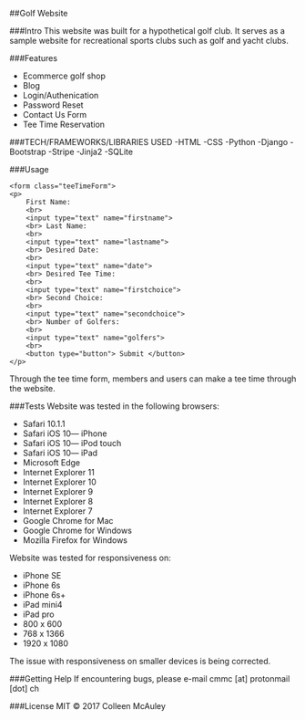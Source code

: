 ##Golf Website

###Intro
This website was built for a hypothetical golf club. It serves as a sample website for recreational sports clubs such as golf and yacht clubs.

###Features

 - Ecommerce golf shop
 - Blog
 - Login/Authenication
 - Password Reset
 - Contact Us Form
 - Tee Time Reservation
 
###TECH/FRAMEWORKS/LIBRARIES USED
 -HTML
 -CSS
 -Python
 -Django
 -Bootstrap
 -Stripe
 -Jinja2
 -SQLite

###Usage

    <form class="teeTimeForm">
    <p>
        First Name:
        <br>
        <input type="text" name="firstname">
        <br> Last Name:
        <br>
        <input type="text" name="lastname">
        <br> Desired Date:
        <br>
        <input type="text" name="date">
        <br> Desired Tee Time:
        <br>
        <input type="text" name="firstchoice">
        <br> Second Choice:
        <br>
        <input type="text" name="secondchoice">
        <br> Number of Golfers:
        <br>
        <input type="text" name="golfers">
        <br>
        <button type="button"> Submit </button>
    </p>
</form>

Through the tee time form, members and users can make a tee time through the website.

###Tests
Website was tested in the following browsers:

 - Safari 10.1.1
 - Safari iOS 10— iPhone
 - Safari iOS 10— iPod touch
 - Safari iOS 10— iPad
 - Microsoft Edge
 - Internet Explorer 11
 - Internet Explorer 10
 - Internet Explorer 9
 - Internet Explorer 8
 - Internet Explorer 7
 - Google Chrome for Mac
 - Google Chrome for Windows
 - Mozilla Firefox for Windows

Website was tested for responsiveness on:

 - iPhone SE
 - iPhone 6s
 - iPhone 6s+
 - iPad mini4
 - iPad pro
 - 800 x 600
 - 768 x 1366
 - 1920 x 1080

The issue with responsiveness on smaller devices is being corrected.

###Getting Help
If encountering bugs, please e-mail cmmc [at] protonmail [dot] ch

###License
MIT &#169; 2017 Colleen McAuley

